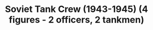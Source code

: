 ---
layout: product
title: "Soviet Tank Crew (1943-1945) (4 figures - 2 officers, 2 tankmen)                                                                                                                                "
price: "TBA" 
desc: "Maketa"
img_path: "/assets/img/ICM 35351.webp"
brand: "N/A"
available: false
special_offer: false
new: false
soon: false
cat: "010000"
subcat: "013600"
subsubcat: "0N/A"
sifra: "ICM 35351"
popular: false
spec: false
---